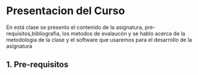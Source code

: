 # Presentacion del Curso 
En está clase se presento el contenido de la asignatura, pre-requisitos,bibliografia, los metodos de evalaucón y se hablo acerca de la metodologia de la clase y el software que usaremos para el desarrollo de la asignatura 
## 1. Pre-requisitos 

